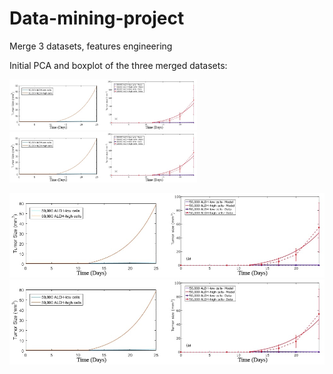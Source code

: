 # Data-mining-project
Merge 3 datasets, features engineering

Initial PCA and boxplot of the three merged datasets:
<p float="left">
  <img src="https://github.com/Riccardo-Cpt/Modelling-project/blob/master/Fig2A_merged.jpg?raw=true" width="300" />
  <img src="https://github.com/Riccardo-Cpt/Modelling-project/blob/master/Fig2A_merged.jpg?raw=true" width="300" /> 
</p>

![alt text](https://github.com/Riccardo-Cpt/Modelling-project/blob/master/Fig2A_merged.jpg?raw=true)
![alt text](https://github.com/Riccardo-Cpt/Modelling-project/blob/master/Fig2A_merged.jpg?raw=true)
